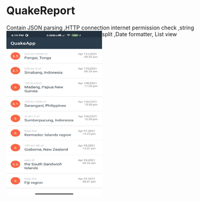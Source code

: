 # QuakeReport
Contain JSON parsing ,HTTP connection internet permission check ,string split ,Date formatter, List view
<img src="https://github.com/KishorKokate/QuakeReport/blob/master/app/src/main/res/drawable/img.jpg?raw=true" alt="Screenshot1"  width="250" height="430" align="left">
